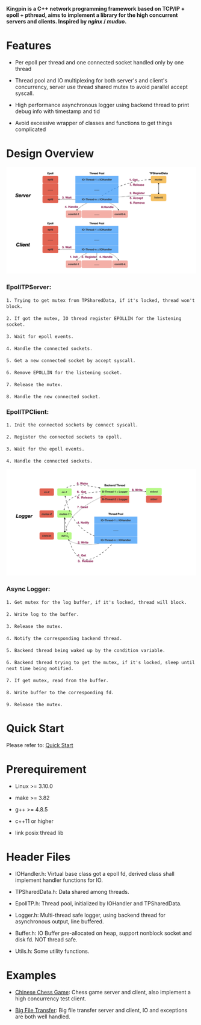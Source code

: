 **Kingpin is a C++ network programming framework based on TCP/IP + epoll + pthread, aims to implement a library for the high concurrent servers and clients. Inspired by *nginx* / *muduo*.**

# Features

* Per epoll per thread and one connected socket handled only by one thread

* Thread pool and IO multiplexing for both server's and client's concurrency, server use thread shared mutex to avoid parallel accept syscall.

* High performance asynchronous logger using backend thread to print debug info with timestamp and tid

* Avoid excessive wrapper of classes and functions to get things complicated

# Design Overview

![image](https://github.com/GeniusDai/kingpin/raw/dev/pictures/kingpin.001.png)

### EpollTPServer:

    1. Trying to get mutex from TPSharedData, if it's locked, thread won't block.

    2. If got the mutex, IO thread register EPOLLIN for the listening socket.

    3. Wait for epoll events.

    4. Handle the connected sockets.

    5. Get a new connected socket by accept syscall.

    6. Remove EPOLLIN for the listening socket.

    7. Release the mutex.

    8. Handle the new connected socket.

### EpollTPClient:

    1. Init the connected sockets by connect syscall.

    2. Register the connected sockets to epoll.

    3. Wait for the epoll events.

    4. Handle the connected sockets.

![image](https://github.com/GeniusDai/kingpin/raw/dev/pictures/kingpin.002.png)

### Async Logger:

    1. Get mutex for the log buffer, if it's locked, thread will block.

    2. Write log to the buffer.

    3. Release the mutex.

    4. Notify the corresponding backend thread.

    5. Backend thread being waked up by the condition variable.

    6. Backend thread trying to get the mutex, if it's locked, sleep until next time being notified.

    7. If get mutex, read from the buffer.

    8. Write buffer to the corresponding fd.

    9. Release the mutex.

# Quick Start

Please refer to: [Quick Start](https://github.com/GeniusDai/kingpin/tree/dev/examples/quick_start)

# Prerequirement

* Linux >= 3.10.0

* make >= 3.82

* g++ >= 4.8.5

* c++11 or higher

* link posix thread lib

# Header Files

* IOHandler.h: Virtual base class got a epoll fd, derived class shall implement handler functions for IO.

* TPSharedData.h: Data shared among threads.

* EpollTP.h: Thread pool, initialized by IOHandler and TPSharedData.

* Logger.h: Multi-thread safe logger, using backend thread for asynchronous output, line buffered.

* Buffer.h: IO Buffer pre-allocated on heap, support nonblock socket and disk fd. NOT thread safe.

* Utils.h: Some utility functions.

# Examples

* [Chinese Chess Game](https://github.com/GeniusDai/kingpin/tree/dev/examples/chinese_chess_game): Chess game server and client, also implement a high concurrency test client.

* [Big File Transfer](https://github.com/GeniusDai/kingpin/tree/dev/examples/big_file_transfer): Big file transfer server and client, IO and exceptions are both well handled.

